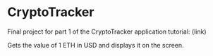 # CryptoTracker

Final project for part 1 of the CryptoTracker application tutorial: (link)

Gets the value of 1 ETH in USD and displays it on the screen.
